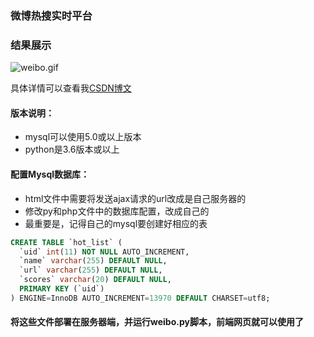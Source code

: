 <!--
 * @Descripttion: 
 * @Author: LJZ
 * @Date: 2021-02-05 16:53:14
 * @LastEditTime: 2021-02-05 17:48:39
-->

### 微博热搜实时平台

### 结果展示
![weibo.gif](https://csgduanzhou-pic.oss-cn-shenzhen.aliyuncs.com/my_self/weibo.gif?versionId=CAEQHBiBgIDEraXGuxciIDA1ZTNjY2Y2ZDY0ZTQ5NWJhYWVmODkxNzAwY2U1OWVm)

具体详情可以查看我[CSDN博文](https://blog.csdn.net/qq_42909714/article/details/)

#### 版本说明：
  - mysql可以使用5.0或以上版本
  - python是3.6版本或以上
  
  
#### 配置Mysql数据库：
  - html文件中需要将发送ajax请求的url改成是自己服务器的
  - 修改py和php文件中的数据库配置，改成自己的
  - 最重要是，记得自己的mysql要创建好相应的表
  
```sql
CREATE TABLE `hot_list` (
  `uid` int(11) NOT NULL AUTO_INCREMENT,
  `name` varchar(255) DEFAULT NULL,
  `url` varchar(255) DEFAULT NULL,
  `scores` varchar(20) DEFAULT NULL,
  PRIMARY KEY (`uid`)
) ENGINE=InnoDB AUTO_INCREMENT=13970 DEFAULT CHARSET=utf8;
```

#### 将这些文件部署在服务器端，并运行weibo.py脚本，前端网页就可以使用了
